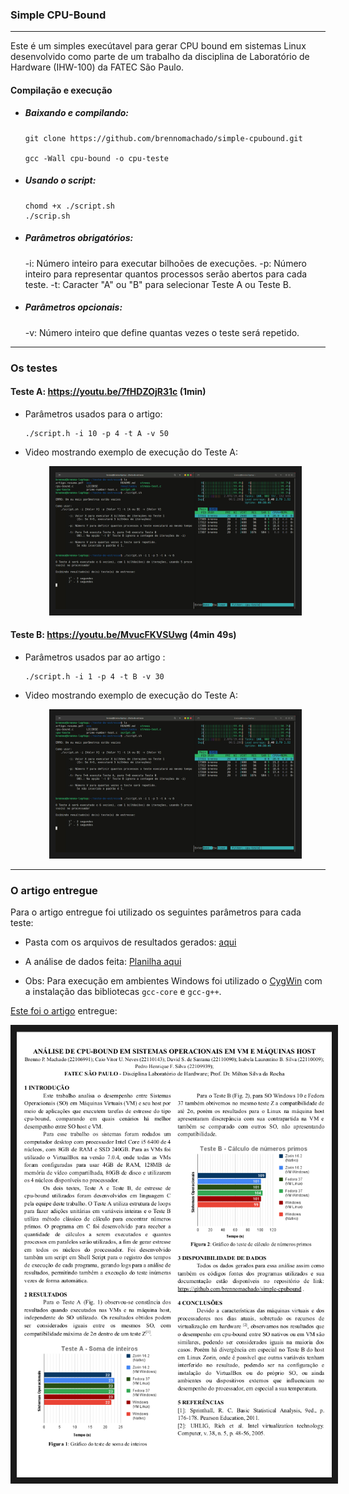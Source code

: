 ### Simple CPU-Bound
---

Este é um simples execútavel para gerar CPU bound em sistemas Linux desenvolvido como parte de um trabalho da disciplina de Laboratório de Hardware (IHW-100) da FATEC São Paulo.


#### Compilação e execução
- ##### Baixando e compilando:
    ```
    git clone https://github.com/brennomachado/simple-cpubound.git

    gcc -Wall cpu-bound -o cpu-teste
    ```

- ##### Usando o script:
    ```
    chomd +x ./script.sh
    ./scrip.sh
    ```

- ##### Parâmetros obrigatórios:
    -i: Número inteiro para executar bilhoões de execuções.
    -p: Número inteiro para representar quantos processos serão abertos para cada teste.
    -t: Caracter "A" ou "B" para selecionar Teste A ou Teste B.

- ##### Parâmetros opcionais:
    -v: Número inteiro que define quantas vezes o teste será repetido.


---
### Os testes

#### Teste A: https://youtu.be/7fHDZOjR31c (1min)
- Parâmetros usados para o artigo:
    ```
    ./script.h -i 10 -p 4 -t A -v 50
    ```
- Video mostrando exemplo de execução do Teste A:
    <p align="center">
    <a href="http://www.youtube.com/watch?feature=player_embedded&v=7fHDZOjR31c" target="_blank"><img src="/img_teste_a.jpg" 
    alt="Vídeo de execução do Teste A" width="384" height="219" border="10" /></a>
    </p>

#### Teste B: https://youtu.be/MvucFKVSUwg (4min 49s)

- Parâmetros usados par ao artigo :
    ```
    ./script.h -i 1 -p 4 -t B -v 30
    ```
- Video mostrando exemplo de execução do Teste A:
    <p align="center">
    <a href="http://www.youtube.com/watch?feature=player_embedded&v=7fHDZOjR31c" target="_blank"><img src="/img_teste_a.jpg" 
    alt="Vídeo de execução do Teste B" width="384" height="219" border="10" /></a>
    </p>

---
### O artigo entregue
Para o artigo entregue foi utilizado os seguintes parâmetros para cada teste: 

- Pasta com os arquivos de resultados gerados: <a href="https://github.com/brennomachado/simple-cpubound/tree/main/resultados/pc02-desktop" target="_blank"> aqui</a>
- A análise de dados feita: <a href="/resultados/Resultados-Desktop.ods" target="_blank">Planilha aqui</a>

- Obs: Para execução em ambientes Windows foi utilizado o <a href="https://cygwin.com/index.html" target="_blank">CygWin</a> com a instalação das bibliotecas `gcc-core` e `gcc-g++`.

<a href="artigo-resumo.pdf" target="_blank">Este foi o artigo</a> entregue:

<p align="center">
<a href="artigo-resumo.pdf" target="_blank">
<img src="artigo.png" 
alt="Vídeo de execução do Teste B"  border="10" /></a>
</p>



